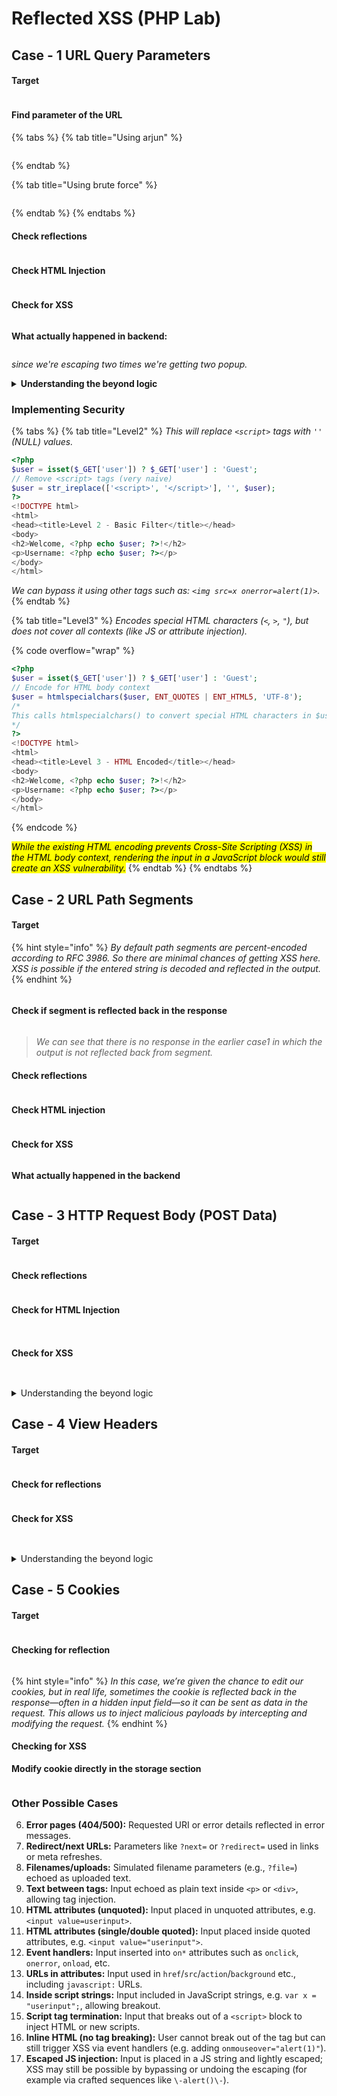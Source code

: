 # Reflected XSS (PHP Lab)

## Case - 1 URL Query Parameters

#### Target

<figure><img src="../../../.gitbook/assets/image (154).png" alt=""><figcaption></figcaption></figure>

#### Find parameter of the URL

{% tabs %}
{% tab title="Using arjun" %}
<figure><img src="../../../.gitbook/assets/image (153).png" alt=""><figcaption></figcaption></figure>
{% endtab %}

{% tab title="Using brute force" %}
<figure><img src="../../../.gitbook/assets/image (152).png" alt=""><figcaption></figcaption></figure>
{% endtab %}
{% endtabs %}

#### Check reflections

<figure><img src="../../../.gitbook/assets/image (156).png" alt=""><figcaption></figcaption></figure>

#### Check HTML Injection

<figure><img src="../../../.gitbook/assets/image (155).png" alt=""><figcaption></figcaption></figure>

#### Check for XSS

<figure><img src="../../../.gitbook/assets/image (157).png" alt=""><figcaption></figcaption></figure>

**What actually happened in backend:**&#x20;

<figure><img src="../../../.gitbook/assets/image (1) (1) (1).png" alt=""><figcaption></figcaption></figure>

_since we're escaping two times we're getting two popup._&#x20;

<details>

<summary><strong>Understanding the beyond logic</strong></summary>

<figure><img src="../../../.gitbook/assets/image (2) (1) (1).png" alt=""><figcaption></figcaption></figure>

Because `$user` is inserted into the HTML template without escaping, an attacker-controlled value like `?user=<script>alert('XSS')</script>` will be reflected verbatim into the page — e.g. the server would return HTML that looks like `<h2>Welcome, <script>alert('XSS')</script>!</h2>` and `<p><strong>Username:</strong> <script>alert('XSS')</script></p>`, which the browser parses as actual markup and executes, demonstrating a classic reflected XSS.

</details>

### Implementing Security

{% tabs %}
{% tab title="Level2" %}
_This will replace `<script>` tags with `''` (NULL) values._&#x20;

```php
<?php
$user = isset($_GET['user']) ? $_GET['user'] : 'Guest';
// Remove <script> tags (very naive)
$user = str_ireplace(['<script>', '</script>'], '', $user);
?>
<!DOCTYPE html>
<html>
<head><title>Level 2 - Basic Filter</title></head>
<body>
<h2>Welcome, <?php echo $user; ?>!</h2>
<p>Username: <?php echo $user; ?></p>
</body>
</html>
```

_We can bypass it using other tags such as: `<img src=x onerror=alert(1)>`._&#x20;
{% endtab %}

{% tab title="Level3" %}
_Encodes special HTML characters (`<`, `>`, `"`), but does not cover all contexts (like JS or attribute injection)._

{% code overflow="wrap" %}
```php
<?php
$user = isset($_GET['user']) ? $_GET['user'] : 'Guest';
// Encode for HTML body context
$user = htmlspecialchars($user, ENT_QUOTES | ENT_HTML5, 'UTF-8');
/*
This calls htmlspecialchars() to convert special HTML characters in $user into safe HTML entities (so < becomes &lt;, " becomes &quot;, etc.), using ENT_QUOTES to also escape single quotes, ENT_HTML5 for HTML5 entity behavior, and treating the string as UTF‑8
*/
?>
<!DOCTYPE html>
<html>
<head><title>Level 3 - HTML Encoded</title></head>
<body>
<h2>Welcome, <?php echo $user; ?>!</h2>
<p>Username: <?php echo $user; ?></p>
</body>
</html>

```
{% endcode %}

_<mark style="color:$danger;">While the existing HTML encoding prevents Cross-Site Scripting (XSS) in the HTML body context, rendering the input in a JavaScript block would still create an XSS vulnerability.</mark>_
{% endtab %}
{% endtabs %}

## Case - 2 URL Path Segments

#### Target

{% hint style="info" %}
_By default path segments are percent-encoded according to RFC 3986. So there are minimal chances of getting XSS here. XSS is possible if the entered string is decoded and reflected in the output._&#x20;
{% endhint %}

<figure><img src="../../../.gitbook/assets/image (2).png" alt=""><figcaption></figcaption></figure>

#### Check if segment is reflected back in the response

<figure><img src="../../../.gitbook/assets/image (1) (1).png" alt=""><figcaption></figcaption></figure>

> _We can see that there is no response in the earlier case1 in which the output is not reflected back from segment._&#x20;

#### Check reflections

<figure><img src="../../../.gitbook/assets/image (2) (1).png" alt=""><figcaption></figcaption></figure>

#### Check HTML injection

<figure><img src="../../../.gitbook/assets/image (3).png" alt=""><figcaption></figcaption></figure>

#### Check for XSS

<figure><img src="../../../.gitbook/assets/image (4).png" alt=""><figcaption></figcaption></figure>

**What actually happened in the backend**

<figure><img src="../../../.gitbook/assets/image (5).png" alt=""><figcaption></figcaption></figure>

## Case - 3 HTTP Request Body (POST Data)

#### Target

<figure><img src="../../../.gitbook/assets/image (158).png" alt=""><figcaption></figcaption></figure>

#### Check reflections

<figure><img src="../../../.gitbook/assets/image (159).png" alt=""><figcaption></figcaption></figure>

#### Check for HTML Injection

<figure><img src="../../../.gitbook/assets/image (160).png" alt=""><figcaption></figcaption></figure>

<figure><img src="../../../.gitbook/assets/image (161).png" alt=""><figcaption></figcaption></figure>

#### Check for XSS

<figure><img src="../../../.gitbook/assets/image (162).png" alt=""><figcaption></figcaption></figure>

<figure><img src="../../../.gitbook/assets/image (163).png" alt=""><figcaption></figcaption></figure>

<details>

<summary>Understanding the beyond logic</summary>

Since our input is reflected directly into the body we're able to execute XSS here.&#x20;

<div data-full-width="true" data-with-frame="true"><figure><img src="../../../.gitbook/assets/image (164).png" alt=""><figcaption></figcaption></figure></div>

</details>

## Case - 4 View Headers&#x20;

#### Target

<figure><img src="../../../.gitbook/assets/image (165).png" alt=""><figcaption></figcaption></figure>

#### Check for reflections

<figure><img src="../../../.gitbook/assets/image (166).png" alt=""><figcaption></figcaption></figure>

#### Check for XSS

<figure><img src="../../../.gitbook/assets/image (168).png" alt=""><figcaption></figcaption></figure>

<figure><img src="../../../.gitbook/assets/image (169).png" alt=""><figcaption></figcaption></figure>

<details>

<summary>Understanding the beyond logic</summary>

We can see that the headers is directly reflected back into the response. So we can manipulate the header by intercepting the request and inject our malicious script.&#x20;

<div data-with-frame="true"><figure><img src="../../../.gitbook/assets/image (171).png" alt=""><figcaption></figcaption></figure></div>

</details>

## Case - 5 Cookies&#x20;

#### Target

<figure><img src="../../../.gitbook/assets/image (170).png" alt=""><figcaption></figcaption></figure>

#### Checking for reflection&#x20;

<figure><img src="../../../.gitbook/assets/image (172).png" alt=""><figcaption></figcaption></figure>

{% hint style="info" %}
_In this case, we’re given the chance to edit our cookies, but in real life, sometimes the cookie is reflected back in the response—often in a hidden input field—so it can be sent as data in the request. This allows us to inject malicious payloads by intercepting and modifying the request._
{% endhint %}

#### Checking for XSS

**Modify cookie directly in the storage section**

<figure><img src="../../../.gitbook/assets/image (174).png" alt=""><figcaption></figcaption></figure>

### Other Possible Cases

6. **Error pages (404/500):** Requested URI or error details reflected in error messages.
7. **Redirect/next URLs:** Parameters like `?next=` or `?redirect=` used in links or meta refreshes.
8. **Filenames/uploads:** Simulated filename parameters (e.g., `?file=`) echoed as uploaded text.
9. **Text between tags:** Input echoed as plain text inside `<p>` or `<div>`, allowing tag injection.
10. **HTML attributes (unquoted):** Input placed in unquoted attributes, e.g. `<input value=userinput>`.
11. **HTML attributes (single/double quoted):** Input placed inside quoted attributes, e.g. `<input value="userinput">`.
12. **Event handlers:** Input inserted into `on*` attributes such as `onclick`, `onerror`, `onload`, etc.
13. **URLs in attributes:** Input used in `href`/`src`/`action`/`background` etc., including `javascript:` URLs.
14. **Inside script strings:** Input included in JavaScript strings, e.g. `var x = "userinput";`, allowing breakout.
15. **Script tag termination:** Input that breaks out of a `<script>` block to inject HTML or new scripts.
16. **Inline HTML (no tag breaking):** User cannot break out of the tag but can still trigger XSS via event handlers (e.g. adding `onmouseover="alert(1)"`).
17. **Escaped JS injection:** Input is placed in a JS string and lightly escaped; XSS may still be possible by bypassing or undoing the escaping (for example via crafted sequences like `\-alert()\-`).
